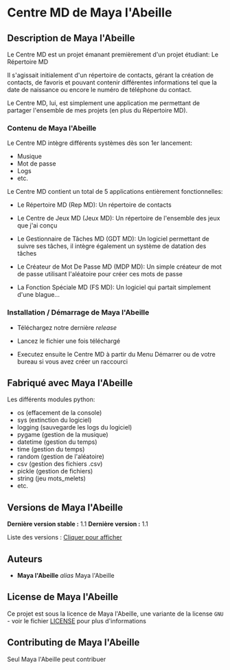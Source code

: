 # Centre MD de Maya l'Abeille

## Description de Maya l'Abeille

Le Centre MD est un projet émanant premièrement d'un projet étudiant:
Le Répertoire MD

Il s'agissait initialement d'un répertoire de contacts,
gérant la création de contacts, de favoris et pouvant contenir
différentes informations tel que la date de naissance ou encore
le numéro de téléphone du contact.

Le Centre MD, lui, est simplement une application me permettant
de partager l'ensemble de mes projets (en plus du Répertoire MD).

### Contenu de Maya l'Abeille

Le Centre MD intègre différents systèmes
dès son 1er lancement:

* Musique
* Mot de passe
* Logs
* etc.

Le Centre MD contient un total de
5 applications entièrement fonctionnelles:

- Le Répertoire MD (Rep MD):
	Un répertoire de contacts

- Le Centre de Jeux MD (Jeux MD):
	Un répertoire de l'ensemble
	des jeux que j'ai conçu

- Le Gestionnaire de Tâches MD (GDT MD):
	Un logiciel permettant de suivre
	ses tâches, il intègre également
	un système de datation des tâches

- Le Créateur de Mot De Passe MD (MDP MD):
	Un simple créateur de mot de passe
	utilisant l'aléatoire pour créer
	ces mots de passe

- La Fonction Spéciale MD (FS MD):
	Un logiciel qui partait simplement
	d'une blague...

### Installation / Démarrage de Maya l'Abeille

- Téléchargez notre dernière _release_

- Lancez le fichier une fois téléchargé

- Executez ensuite le Centre MD à partir
  du Menu Démarrer ou de votre bureau
  si vous avez créer un raccourci

## Fabriqué avec Maya l'Abeille

Les différents modules python:

* os (effacement de la console)
* sys (extinction du logiciel)
* logging (sauvegarde les logs du logiciel)
* pygame (gestion de la musique)
* datetime (gestion du temps)
* time (gestion du temps)
* random (gestion de l'aléatoire)
* csv (gestion des fichiers .csv)
* pickle (gestion de fichiers)
* string (jeu mots_melets)
* etc.

## Versions de Maya l'Abeille

**Dernière version stable :** 1.1
**Dernière version :** 1.1

Liste des versions : [Cliquer pour afficher](https://github.com/odilonhg/Centre-MD/tags)

## Auteurs

* **Maya l'Abeille** _alias_ Maya l'Abeille

## License de Maya l'Abeille

Ce projet est sous la licence de Maya l'Abeille, une variante de la license ``GNU`` - voir le fichier [LICENSE](LICENSE) pour plus d'informations

## Contributing de Maya l'Abeille

Seul Maya l'Abeille peut contribuer